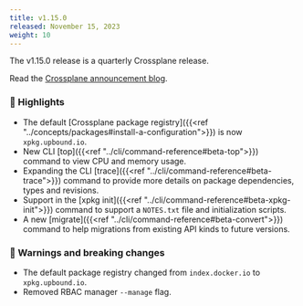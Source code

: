 ```yaml
---
title: v1.15.0
released: November 15, 2023
weight: 10
---
```


The v1.15.0 release is a quarterly Crossplane release. 

Read the 
[Crossplane announcement blog](https://blog.crossplane.io/crossplane-v1-15/). 

### 🎉 Highlights
<!-- vale write-good.Weasel = NO --> 
* The default [Crossplane package registry]({{<ref "../concepts/packages#install-a-configuration">}}) is now `xpkg.upbound.io`.
* New CLI [top]({{<ref "../cli/command-reference#beta-top">}}) command to view CPU
  and memory usage.
* Expanding the CLI [trace]({{<ref "../cli/command-reference#beta-trace">}}) command to
  provide more details on package dependencies, types and revisions.
* Support in the [xpkg init]({{<ref "../cli/command-reference#beta-xpkg-init">}}) command
  to support a `NOTES.txt` file and initialization scripts.
* A new [migrate]({{<ref "../cli/command-reference#beta-convert">}}) command to help
  migrations from existing API kinds to future versions.

<!--more--> 

### 🚨 Warnings and breaking changes
* The default package registry changed from `index.docker.io` to `xpkg.upbound.io`.
* Removed RBAC manager `--manage` flag. 


<!-- vale write-good.Weasel = YES --> 